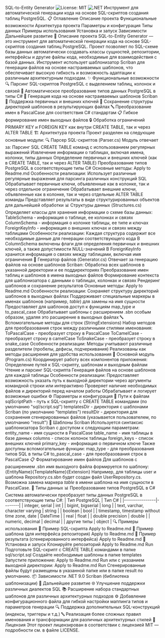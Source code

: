 SQL-to-Entity Generator
![License: MIT](https://img.shields.io/badge/License-MIT-yellow.svg)
![.NET](https://img.shields.io/badge/.NET-9.0-purple.svg)
Инструмент для автоматической генерации кода на основе SQL-скриптов создания таблиц PostgreSQL.
📋 Оглавление
Описание проекта
Функциональные возможности
Архитектура проекта
Параметры и конфигурация
Типы данных
Примеры использования
Установка и запуск
Зависимости
Дальнейшее развитие
📝 Описание проекта
SQL-to-Entity Generator — это инструмент для автоматической генерации кода на основе SQL-скриптов создания таблиц PostgreSQL. Проект позволяет по SQL-схеме базы данных автоматически создавать классы сущностей, репозитории, интерфейсы и другие файлы кода, необходимые для взаимодействия с базой данных.
Инструмент использует шаблонизатор Scriban для генерации файлов на основе настраиваемых шаблонов, что обеспечивает высокую гибкость и возможность адаптации к различным архитектурным подходам.
✨ Функциональные возможности
🔍 Парсинг SQL-скриптов PostgreSQL с выделением таблиц, колонок и связей
🔄 Автоматическое преобразование типов данных PostgreSQL в типы C#
📄 Генерация кода на основе настраиваемых шаблонов Scriban
🔑 Поддержка первичных и внешних ключей
📁 Сохранение структуры директорий шаблонов в результирующих файлах
🔤 Преобразование имен в PascalCase для соответствия C# стандартам
📋 Гибкое формирование имен выходных файлов
🔒 Обработка ограничений PRIMARY KEY и FOREIGN KEY как внутри CREATE TABLE, так и через ALTER TABLE
🏗️ Архитектура проекта
Проект разделен на следующие основные модули:
🔍 Парсер SQL-скриптов (Parser.cs)
Модуль отвечает за:
Парсинг SQL CREATE TABLE команд с использованием регулярных выражений
Извлечение информации о таблицах, включая имена, колонки, типы данных
Определение первичных и внешних ключей (как в CREATE TABLE, так и через ALTER TABLE)
Преобразование типов PostgreSQL в соответствующие типы C#
Основные методы:
Apply to Readme.md
Особенности реализации:
Использует различные регулярные выражения для парсинга различных конструкций SQL
Обрабатывает первичные ключи, объявленные как в колонке, так и через отдельное ограничение
Обрабатывает внешние ключи, объявленные как в колонке, так и через отдельные ALTER TABLE команды
Представляет результаты в виде структурированных объектов для дальнейшей обработки
📊 Структуры данных (Structures.cs)
Определяет классы для хранения информации о схеме базы данных:
TableSchema - информация о таблице, ее колонках и связях
ColumnSchema - информация о колонке таблицы, ее типе и ключах
ForeignKeyInfo - информация о внешних ключах и связях между таблицами
Особенности реализации:
Каждая структура содержит все необходимые данные для генерации соответствующего кода
В ColumnSchema включены флаги для определения первичных и внешних ключей, а также допустимости NULL-значений
В ForeignKeyInfo хранится информация о связях между таблицами, включая имя ограничения
📄 Генератор файлов (Generator.cs)
Отвечает за генерацию файлов на основе шаблонов Scriban:
Обработка всех шаблонов в указанной директории и ее поддиректориях
Преобразование имен таблиц и шаблонов в имена выходных файлов
Формирование контекста для шаблонизатора с данными о таблицах, колонках и связях
Рендеринг шаблонов и сохранение результатов
Основные методы:
Apply to Readme.md
Особенности реализации:
Сохраняет структуру директорий шаблонов в выходных файлах
Поддерживает специальные маркеры в именах шаблонов (например, $table$) для замены на имя сущности
Предоставляет для шаблонов доступ к функциям map_type и to_pascal_case
Обрабатывает шаблоны с расширением .sbn особым образом, удаляя это расширение в выходных файлах
🔤 Вспомогательные методы для строк (StringExtensions)
Набор методов для преобразования строк между различными стилями именования:
ToPascalCase - преобразует строку в PascalCase
ToCamelCase - преобразует строку в camelCase
ToSnakeCase - преобразует строку в snake_case
Особенности реализации:
Методы учитывают различные разделители (пробелы, дефисы, подчеркивания)
Реализованы как методы расширения для удобства использования
🚀 Основной модуль (Program.cs)
Координирует работу всех компонентов приложения:
Определение путей к SQL-скрипту, шаблонам и выходным файлам
Чтение и парсинг SQL-скрипта
Генерация файлов на основе шаблонов для каждой таблицы
Особенности реализации:
Предоставляет возможность указать путь к выходной директории через аргументы командной строки или интерактивно
Проверяет наличие необходимых файлов и директорий перед началом работы
Обрабатывает и логирует возможные ошибки
⚙️ Параметры и конфигурация
📂 Пути к файлам
sqlScriptPath - путь к SQL-скрипту с CREATE TABLE командами (по умолчанию "sql/script.sql")
templatesDir - директория с шаблонами Scriban (по умолчанию "templates")
resultDir - директория для сохранения сгенерированных файлов (указывается пользователем, по умолчанию "result")
📝 Шаблоны Scriban
Используется синтаксис шаблонизатора Scriban с доступом к следующим параметрам:
entity_name - имя сущности в PascalCase
table_name - имя таблицы в базе данных
columns - список колонок таблицы
foreign_keys - список внешних ключей
primary_key - информация о первичном ключе
Также доступны вспомогательные функции:
map_type - для преобразования типов SQL в типы C#
to_pascal_case - для преобразования строк в PascalCase
📋 Форматирование имен файлов
Для шаблонов с расширением .sbn имя выходного файла формируется по шаблону:
{EntityName}{TemplateName}{Extension}
Например, для таблицы user и шаблона Repository.cs.sbn будет создан файл UserRepository.cs.
Возможна замена маркера $table$ в имени шаблона на имя сущности в PascalCase.
🔄 Типы данных
📊 Преобразование типов PostgreSQL в C#
Система автоматически преобразует типы данных PostgreSQL в соответствующие типы C#:
| Тип PostgreSQL | Тип C# |
|----------------|--------|
| integer, serial | int |
| bigint, bigserial | long |
| text, varchar, character varying | string |
| boolean | bool |
| timestamp, timestamp without time zone, date | DateTime |
| real | float |
| double precision | double |
| numeric, decimal | decimal |
| другие типы | object |
🔍 Примеры использования
📄 Пример SQL-скрипта
Apply to Readme.md
📝 Пример шаблона (для интерфейса репозитория)
Apply to Readme.md
🔧 Пример результата (сгенерированного интерфейса)
Apply to Readme.md
🚀 Установка и запуск
Клонируйте репозиторий
Apply to Readme.md
Run
Подготовьте SQL-скрипт с CREATE TABLE командами в папке sql/script.sql
Создайте необходимые шаблоны в папке templates
Запустите приложение:
Apply to Readme.md
Run
или с указанием выходной директории:
Apply to Readme.md
Run
Сгенерированные файлы будут размещены в указанной папке или в папке result по умолчанию.
📦 Зависимости
.NET 9.0
Scriban (библиотека шаблонизации)
🔮 Дальнейшее развитие
🌐 Улучшение поддержки различных диалектов SQL
📚 Расширение набора стандартных шаблонов для различных архитектурных подходов
⚙️ Добавление конфигурационного файла для гибкой настройки маппинга типов и параметров генерации
🔍 Поддержка дополнительных SQL-конструкций (индексы, триггеры и т.д.)
🔤 Реализация более сложных правил именования и трансформации для различных архитектурных стилей
📄 Лицензия
Этот проект лицензирован в соответствии с лицензией MIT — подробности см. в файле LICENSE.